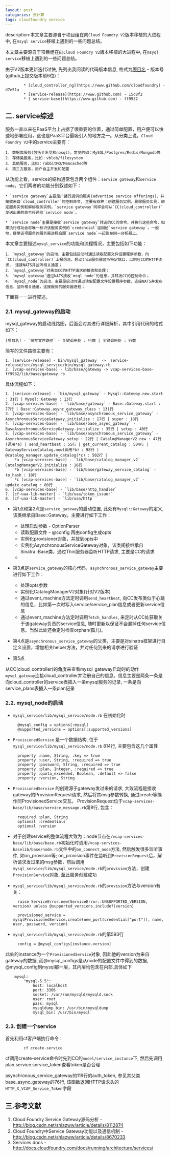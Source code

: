 ```yaml
---
layout: post
categories: 云计算
tags: cloudfoundry service
---
```


description:本文章主要源自于项目组在向`Cloud Foundry V2`版本移植的大进程中, 在`msyql service`移植上遇到的一些问题总结。



本文章主要源自于项目组在向`Cloud Foundry V2`版本移植的大进程中, 在`msyql service`移植上遇到的一些问题总结。

由于V2版本更新迭代过快, 先列出我阅读的代码版本信息, 格式为[项目名](下载地址) - 版本号(github上提交版本前6位)：

			* [cloud_controller_ng](https://www.github.com/cloudfoundry) - d7e51a
			* [service-release](https://www.github.com) - 15d8f2
			* [	service-base](https://www.github.com) - ff9932

## 二. service综述

服务一直以来在PaaS平台上占据了很重要的位置，通过简单配置，用户便可以快速地部署应用，这也是PaaS平台最吸引人的地方之一。从分类上说，`Cloud Foundry V2`中的service主要有：

	1. 数据库服务(包括关系型和nosql)，常见的如：MySQL/Postgres/Redis/Mongodb等
	2. 存储类服务，比如：vblob/filesystem
	3. 其他服务，比如：rabbitMQ/Memcached等
	4. 第三方服务，用户自主开发和配置

从功能上看，service的结构通常包含两个组件：`service gateway`和`service node`。它们两者的功能分别叙述如下：

	* `service gateway`主要是广播其提供的服务(advertise service offerings)，并接收来自`cloud_controller`的控制命令, 主要有四种：创建服务实例，删除服务实例，绑定服务实例和解绑服务实例。`service gateway`同样会将从`CC(cloud_controller)`发送出来的命令传递给`service node`。

	* `service node`主要是接收`service gateway`转送的CC的命令，并执行这些命令，如果执行成功会将唯一标识该服务实例的`credencial`返回给`service gateway`。一般地，提供该项服务的服务器进程会跟`service node`一起跑在同一台机器上。

本文章主要描述`mysql_service`的功能和流程情况，主要包括如下功能：

	1. `mysql_gateway`的启动，主要包括启动时通过读取配置文件设置程序参数，向`CC(cloud_controller)`上报信息，启动thin服务器监听特定端口，以响应CC的HTTP请求， 连接NATS并监听相关通道；
	2. `mysql_gateway`对来自CC的HTTP请求的接收和处理；
	3. `mysql_gateway`通过NATS接收`msql_node`的信息，并转发CC的控制命令；
	4. `mysql_node`的启动，主要是启动时通过读取配置文件设置程序参数，连接NATS并发布信息，监听相关通道，连接服务的服务器进程；

下面将一一进行叙述。

### 2.1. mysql_gateway的启动

mysql_gateway的启动线路图，后面会对其进行详细解析，其中引用代码的格式如下：
	
	[项目名] - `简写文件路径` - 关键调用处 : 行数 | 关键调用处 : 行数

简写的文件路径主要有：

	1. [service-release] - bin/mysql_gateway  ->  service-release/src/mysql_service/bin/mysql_gateway.rb
	2. [vcap-services-base] - lib/base/gateway -> vcap-services-base-ff9932/lib/base/gateway.rb

具体流程如下：

	1. [serivce-release] - `bin/mysql_gateway` - Mysql::Gateway.new.start : 31行 | Mysql::Gateway : 13行
	2. [vcap-services-base] - `lib/base/gateway` - Base::Gateway.start : 77行 | Base::Gateway.async_gateway_class : 131行
	3. [vcap-services-base] - `lib/base/asynchronous_service_gateway` - AsynchronousServiceGateway.initialize : 17行 | super : 18行 
	4. [vcap-services-base] - `lib/base/base_async_gateway` - BaseAsynchronousServiceGateway.initialize : 35行 | setup : 40行
	5. [vcap-services-base] - `lib/base/asynchronous_service_gateway` - AsynchronousServiceGateway.setup : 22行 | CatalogManagerV2.new : 47行(调用*a) | send_heartbeat : 55行 | get_current_catalog : 504行 | GatewayServiceCatalog.new(调用*b) : 98行 | @catalog_manager.update_catalog(*c) : 502行 | 
		*a [vcap-services-base] - `lib/base/catalog_manager_v2` - CatalogManagerV2.initialize : 16行
		*b [vcap-services-base] - `lib/base/gateway_service_catalog` - to_hash : 10行
		*c [vcap-services-base] - `lib/base/catalog_manager_v2` - update_catalog : 80行
	6. [vcap-services-base] - `lib/base/http_handler` 
	7. [cf-uaa-lib-master] - `lib/uaa/token_issuer`
	8. [cf-uaa-lib-master] - `lib/uaa/http`

* 第1点和第2点是`service_gateway`的启动位置, 此处有`Mysql::Gateway`的定义, 该类继承自Base::Gateway。主要进行如下工作：
	
	* 处理启动参数 - OptionParser 
	* 读取配置文件 - @config  再由config生成opts
	* 实例化provisioner对象，并放到opts中
	* 实例化AsynchronousServiceGateway对象，该类间接继承自Sinatra::Base类，通过Thin服务器监听HTTP请求, 主要是CC的请求
	* 

* 第3点是`service_gateway`的核心代码，`asynchronous_service_gateway`主要进行如下工作：

	* 处理opts参数
	* 实例化CatalogManagerV2对象(针对V2版本)
	* 通过event_machine方法定时调用`send_heartbeat`, 向CC发布类似于心跳的信息，比如第一次时写入service/service_plan信息或者更新service信息
	* 通过event_machine方法定时调用`fetch_handles`, 来定时从CC处获取关于该gateway负责的service信息, 随时更新以保证不会漏掉任何service信息。当然此处还会定时检查orphan(孤儿)。

* 第4点是`asynchronous_service_gateway`的父类，主要是对sinatra框架进行自定义设置，增加相关helper方法，并对任何到来的请求进行验证

* 第5点

从CC(cloud_controller)的角度来查看mysql_gateway启动时的动作
`mysql_gateway`连接cloud_controller并注册自己的信息。信息主要是两条一条是向cloud_controller的service表插入一条mysql服务的记录, 一条是向service_plans表插入一条plan记录

### 2.2. mysql_node的启动

* `mysql_service/lib/mysql_service/node.rb` 在初始化时

		@mysql_config = options[:mysql]
		@supported_versions = options[:supported_versions]

* `ProvisionedService` 是一个数据结构, 位于`mysql_service/lib/mysql_service/node.rb` 814行, 主要包含这几个属性

		property :name, String, :key => true
		property :user, String, :required => true
		property :password, String, :required => true
		property :plan, Integer, :required => true
		property :quota_exceeded, Boolean, :default => false
		property :version, String

* `ProvisionedService` 的创建源于gateway发过来的请求, 大致流程是接收gateway的ProvisionRequest请求, 然后将其msg参数转换, 通过create等操作同ProvisionedService交互。 ProvisionRequest位于`vcap-services-base/lib/base/service_message.rb`第8行, 包含：

		required :plan, String
		optional :credentials
		optional :version

* 对于创建service的整体流程大致为：node节点在`/vcap-services-base/lib/base/base.rb`初始化时调用`/vcap-services-baselib/base/node.rb`文件中的`on_connect_node`方法, 然后触发很多监听事件, 如on_provision等;
on_provision事件在监听到`ProvisionRequest`后，解析请求发过来的msg参数，然后调用`mysql_service/lib/mysql_service/node.rb`的`provision`方法，创建`ProvisionService`对象, 至此服务创建成功

* `mysql_service/lib/mysql_service/node.rb`的`provision`方法与version有关：

		raise ServiceError.new(ServiceError::UNSUPPORTED_VERSION, version) unless @supported_versions.include?(version)

		provisioned_service = mysqlProvisionedService.create(new_port(credential["port"]), name, user, password, version)

* `mysql_service/lib/mysql_service/node.rb`的第593行

		config = @mysql_configs[instance.version]

此处的instance为一个`ProvisionedService`对象, 因此他的version为来自gateway的数据, 而@mysql_configs是从node的配置文件中得到的数据, @mysql_config到mysql那一层，其内层均包含在内部,具体如下

		mysql:
			"mysql-5.5":
				host: localhost
				port: 3306
				socket: /var/run/mysqld/mysqld.sock
				user: root
				pass: mysql 
				mysqldump_bin: /usr/bin/mysqldump
				mysql_bin: /usr/bin/mysql

### 2.3. 创建一个service

首先利用cf客户端执行命令：

			cf create-service

cf调用create-service命令时先到CC的`model/service_instance`下, 然后先调用plan.service.service_token查看token是否合理


asynchronous_service_gateway的119行的auth_token, 参见其父类base_async_gateway的76行, 该函数返回HTTP请求头的`HTTP_X_VCAP_Service_Token`字段



## 三.参考文献

1. Cloud Foundry Service Gateway源码分析 - http://blog.csdn.net/shlazww/article/details/8112874
2. Cloud Foundry中Service Gateway功能以及通信机制 - http://blog.csdn.net/shlazww/article/details/8670233
3. Services docs - http://docs.cloudfoundry.com/docs/running/architecture/services/
